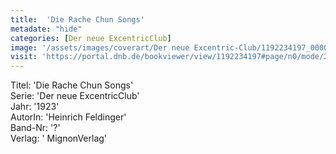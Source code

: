 ```yaml
---
title:  'Die Rache Chun Songs'
metadate: "hide"
categories: [Der neue ExcentricClub]
image: '/assets/images/coverart/Der neue Excentric-Club/1192234197_00000010.jpg'
visit: 'https://portal.dnb.de/bookviewer/view/1192234197#page/n0/mode/2up'
---
```

Titel: 'Die Rache Chun Songs' <br>
Serie: 'Der neue ExcentricClub' <br>
Jahr: '1923' <br>
AutorIn: 'Heinrich Feldinger' <br>
Band-Nr: '?' <br>
Verlag: ' MignonVerlag'